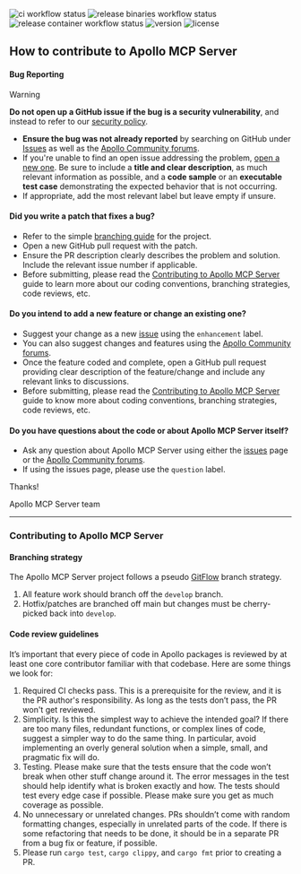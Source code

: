 ![ci workflow status](https://img.shields.io/github/actions/workflow/status/apollographql/apollo-mcp-server/ci.yml)
![release binaries workflow status](https://img.shields.io/github/actions/workflow/status/apollographql/apollo-mcp-server/release-bins.yml?label=release%20binaries)
![release container workflow status](https://img.shields.io/github/actions/workflow/status/apollographql/apollo-mcp-server/release-container.yml?label=release%20container)
![version](https://img.shields.io/github/v/release/apollographql/apollo-mcp-server)
![license](https://img.shields.io/github/license/apollographql/apollo-mcp-server)

## How to contribute to Apollo MCP Server

#### Bug Reporting

> [!WARNING]  
> **Do not open up a GitHub issue if the bug is a security vulnerability**, and instead to refer to our [security policy](https://github.com/apollographql/.github/blob/main/SECURITY.md).
* **Ensure the bug was not already reported** by searching on GitHub under [Issues](https://github.com/apollographql/apollo-mcp-server/issues) as well as the [Apollo Community forums](https://community.apollographql.com/latest).
* If you're unable to find an open issue addressing the problem, [open a new one](https://github.com/apollographql/apollo-mcp-server/issues/new). Be sure to include a **title and clear description**, as much relevant information as possible, and a **code sample** or an **executable test case** demonstrating the expected behavior that is not occurring.
* If appropriate, add the most relevant label but leave empty if unsure.

#### **Did you write a patch that fixes a bug?**

* Refer to the simple [branching guide](#contributing-to-apollo-mcp-server) for the project.
* Open a new GitHub pull request with the patch.
* Ensure the PR description clearly describes the problem and solution. Include the relevant issue number if applicable.
* Before submitting, please read the [Contributing to Apollo MCP Server](#contributing-to-apollo-mcp-server) guide to learn more about our coding conventions, branching strategies, code reviews, etc.

#### **Do you intend to add a new feature or change an existing one?**

* Suggest your change as a new [issue](https://github.com/apollographql/apollo-mcp-server/issues) using the `enhancement` label.
* You can also suggest changes and features using the [Apollo Community forums](https://community.apollographql.com/latest).
* Once the feature coded and complete, open a GitHub pull request providing clear description of the feature/change and include any relevant links to discussions.
* Before submitting, please read the [Contributing to Apollo MCP Server](#contributing-to-apollo-mcp-server) guide to know more about coding conventions, branching strategies, code reviews, etc.

#### **Do you have questions about the code or about Apollo MCP Server itself?**

* Ask any question about Apollo MCP Server using either the [issues](https://github.com/apollographql/apollo-mcp-server/issues) page or the [Apollo Community forums](https://community.apollographql.com/latest). 
* If using the issues page, please use the `question` label.

Thanks!

Apollo MCP Server team

---

### Contributing to Apollo MCP Server

#### Branching strategy
The Apollo MCP Server project follows a pseudo [GitFlow](https://docs.aws.amazon.com/prescriptive-guidance/latest/choosing-git-branch-approach/gitflow-branching-strategy.html) branch strategy.

1. All feature work should branch off the `develop` branch.
2. Hotfix/patches are branched off main but changes must be cherry-picked back into `develop`.

#### Code review guidelines
It’s important that every piece of code in Apollo packages is reviewed by at least one core contributor familiar with that codebase. Here are some things we look for:

1. Required CI checks pass. This is a prerequisite for the review, and it is the PR author's responsibility. As long as the tests don’t pass, the PR won't get reviewed.
2. Simplicity. Is this the simplest way to achieve the intended goal? If there are too many files, redundant functions, or complex lines of code, suggest a simpler way to do the same thing. In particular, avoid implementing an overly general solution when a simple, small, and pragmatic fix will do.
3. Testing. Please make sure that the tests ensure that the code won’t break when other stuff change around it. The error messages in the test should help identify what is broken exactly and how. The tests should test every edge case if possible. Please make sure you get as much coverage as possible.
4. No unnecessary or unrelated changes. PRs shouldn’t come with random formatting changes, especially in unrelated parts of the code. If there is some refactoring that needs to be done, it should be in a separate PR from a bug fix or feature, if possible.
5. Please run `cargo test`, `cargo clippy`, and `cargo fmt` prior to creating a PR.